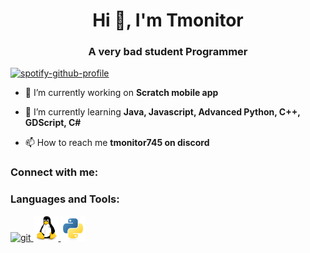 <h1 align="center">Hi 👋, I'm Tmonitor</h1>
<h3 align="center">A very bad student Programmer</h3>

[![spotify-github-profile](https://spotify-github-profile.kittinanx.com/api/view?uid=woomyunitedtoday&cover_image=true&theme=default&show_offline=false&background_color=121212&interchange=false&bar_color=53b14f&bar_color_cover=true)](https://spotify-github-profile.kittinanx.com/api/view?uid=woomyunitedtoday&redirect=true)

- 🔭 I’m currently working on **Scratch mobile app**

- 🌱 I’m currently learning **Java, Javascript, Advanced Python, C++, GDScript, C#**

- 📫 How to reach me **tmonitor745 on discord**

<h3 align="left">Connect with me:</h3>
<p align="left">
</p>

<h3 align="left">Languages and Tools:</h3>
<p align="left"> <a href="https://git-scm.com/" target="_blank" rel="noreferrer"> <img src="https://www.vectorlogo.zone/logos/git-scm/git-scm-icon.svg" alt="git" width="40" height="40"/> </a> <a href="https://www.linux.org/" target="_blank" rel="noreferrer"> <img src="https://raw.githubusercontent.com/devicons/devicon/master/icons/linux/linux-original.svg" alt="linux" width="40" height="40"/> </a> <a href="https://www.python.org" target="_blank" rel="noreferrer"> <img src="https://raw.githubusercontent.com/devicons/devicon/master/icons/python/python-original.svg" alt="python" width="40" height="40"/> </a> </p>
